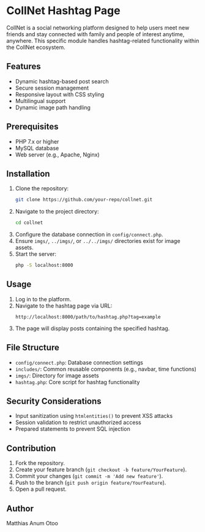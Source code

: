 # CollNet Hashtag Page

CollNet is a social networking platform designed to help users meet new friends and stay connected with family and people of interest anytime, anywhere. This specific module handles hashtag-related functionality within the CollNet ecosystem.

## Features
- Dynamic hashtag-based post search
- Secure session management
- Responsive layout with CSS styling
- Multilingual support
- Dynamic image path handling

## Prerequisites
- PHP 7.x or higher
- MySQL database
- Web server (e.g., Apache, Nginx)

## Installation
1. Clone the repository:
   ```bash
   git clone https://github.com/your-repo/collnet.git
   ```
2. Navigate to the project directory:
   ```bash
   cd collnet
   ```
3. Configure the database connection in `config/connect.php`.
4. Ensure `imgs/`, `../imgs/`, or `../../imgs/` directories exist for image assets.
5. Start the server:
   ```bash
   php -S localhost:8000
   ```

## Usage
1. Log in to the platform.
2. Navigate to the hashtag page via URL:
   ```
   http://localhost:8000/path/to/hashtag.php?tag=example
   ```
3. The page will display posts containing the specified hashtag.

## File Structure
- `config/connect.php`: Database connection settings
- `includes/`: Common reusable components (e.g., navbar, time functions)
- `imgs/`: Directory for image assets
- `hashtag.php`: Core script for hashtag functionality

## Security Considerations
- Input sanitization using `htmlentities()` to prevent XSS attacks
- Session validation to restrict unauthorized access
- Prepared statements to prevent SQL injection

## Contribution
1. Fork the repository.
2. Create your feature branch (`git checkout -b feature/YourFeature`).
3. Commit your changes (`git commit -m 'Add new feature'`).
4. Push to the branch (`git push origin feature/YourFeature`).
5. Open a pull request.



## Author
Matthias Anum Otoo

